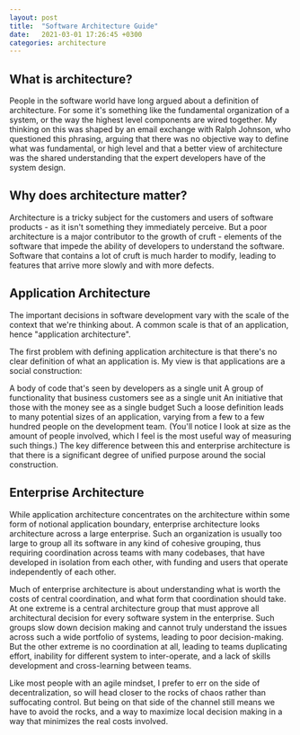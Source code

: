 ```yaml
---
layout: post
title:  "Software Architecture Guide"
date:   2021-03-01 17:26:45 +0300
categories: architecture
---
```

## What is architecture?
People in the software world have long argued about a definition of architecture. For some it's something like the fundamental organization of a system, or the way the highest level components are wired together. My thinking on this was shaped by an email exchange with Ralph Johnson, who questioned this phrasing, arguing that there was no objective way to define what was fundamental, or high level and that a better view of architecture was the shared understanding that the expert developers have of the system design.

## Why does architecture matter?
Architecture is a tricky subject for the customers and users of software products - as it isn't something they immediately perceive. But a poor architecture is a major contributor to the growth of cruft - elements of the software that impede the ability of developers to understand the software. Software that contains a lot of cruft is much harder to modify, leading to features that arrive more slowly and with more defects.

## Application Architecture
The important decisions in software development vary with the scale of the context that we're thinking about. A common scale is that of an application, hence "application architecture".

The first problem with defining application architecture is that there's no clear definition of what an application is. My view is that applications are a social construction:

A body of code that's seen by developers as a single unit
A group of functionality that business customers see as a single unit
An initiative that those with the money see as a single budget
Such a loose definition leads to many potential sizes of an application, varying from a few to a few hundred people on the development team. (You'll notice I look at size as the amount of people involved, which I feel is the most useful way of measuring such things.) The key difference between this and enterprise architecture is that there is a significant degree of unified purpose around the social construction.

## Enterprise Architecture
While application architecture concentrates on the architecture within some form of notional application boundary, enterprise architecture looks architecture across a large enterprise. Such an organization is usually too large to group all its software in any kind of cohesive grouping, thus requiring coordination across teams with many codebases, that have developed in isolation from each other, with funding and users that operate independently of each other.

Much of enterprise architecture is about understanding what is worth the costs of central coordination, and what form that coordination should take. At one extreme is a central architecture group that must approve all architectural decision for every software system in the enterprise. Such groups slow down decision making and cannot truly understand the issues across such a wide portfolio of systems, leading to poor decision-making. But the other extreme is no coordination at all, leading to teams duplicating effort, inability for different system to inter-operate, and a lack of skills development and cross-learning between teams.

Like most people with an agile mindset, I prefer to err on the side of decentralization, so will head closer to the rocks of chaos rather than suffocating control. But being on that side of the channel still means we have to avoid the rocks, and a way to maximize local decision making in a way that minimizes the real costs involved.

